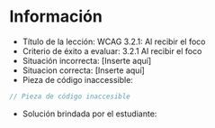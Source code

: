 # Información

- Título de la lección: WCAG 3.2.1: Al recibir el foco
- Criterio de éxito a evaluar: 3.2.1 Al recibir el foco
- Situación incorrecta: [Inserte aquí]
- Situacion correcta: [Inserte aquí]
- Pieza de código inaccessible:

```javascript
// Pieza de código inaccesible
```

- Solución brindada por el estudiante:


